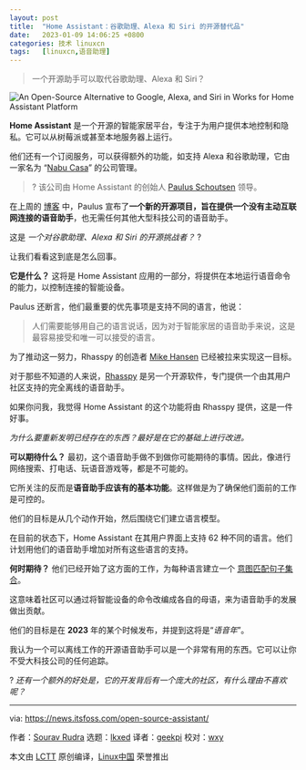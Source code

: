 ```yaml
---
layout: post
title:	"Home Assistant：谷歌助理、Alexa 和 Siri 的开源替代品"
date:	2023-01-09 14:06:25 +0800 
categories:	技术 linuxcn 
tags:	[linuxcn,语音助理]
---
```




> 
> 一个开源助手可以取代谷歌助理、Alexa 和 Siri？
> 
> 
> 


![An Open-Source Alternative to Google, Alexa, and Siri in Works for Home Assistant Platform](/Asserts/Images//attachment/album/202301/09/140626acnwq48b0nqtvn1w.png)


**Home Assistant** 是一个开源的智能家居平台，专注于为用户提供本地控制和隐私。它可以从树莓派或甚至本地服务器上运行。


他们还有一个订阅服务，可以获得额外的功能，如支持 Alexa 和谷歌助理，它由一家名为 “[Nabu Casa](https://www.nabucasa.com)” 的公司管理。



> 
> ? 该公司由 Home Assistant 的创始人 [Paulus Schoutsen](https://twitter.com/balloob) 领导。
> 
> 
> 


在上周的 [博客](https://www.home-assistant.io/blog/2022/12/20/year-of-voice/) 中，Paulus 宣布了**一个新的开源项目，旨在提供一个没有主动互联网连接的语音助手**，也无需任何其他大型科技公司的语音助手。


这是 *一个对谷歌助理、Alexa 和 Siri 的开源挑战者？* ?


让我们看看这到底是怎么回事。


**它是什么？** 这将是 Home Assistant 应用的一部分，将提供在本地运行语音命令的能力，以控制连接的智能设备。


Paulus 还断言，他们最重要的优先事项是支持不同的语言，他说：



> 
> 人们需要能够用自己的语言说话，因为对于智能家居的语音助手来说，这是最容易接受和唯一可以接受的语言。
> 
> 
> 


为了推动这一努力，Rhasspy 的创造者 [Mike Hansen](https://synesthesiam.com) 已经被拉来实现这一目标。


对于那些不知道的人来说，[Rhasspy](https://rhasspy.readthedocs.io) 是另一个开源软件，专门提供一个由其用户社区支持的完全离线的语音助手。


如果你问我，我觉得 Home Assistant 的这个功能将由 Rhasspy 提供，这是一件好事。


*为什么要重新发明已经存在的东西？最好是在它的基础上进行改进。*


**可以期待什么？** 最初，这个语音助手做不到做你可能期待的事情。因此，像进行网络搜索、打电话、玩语音游戏等，都是不可能的。


它所关注的反而是**语音助手应该有的基本功能**。这样做是为了确保他们面前的工作是可控的。


他们的目标是从几个动作开始，然后围绕它们建立语言模型。


在目前的状态下，Home Assistant 在其用户界面上支持 62 种不同的语言。他们计划用他们的语音助手增加对所有这些语言的支持。


**何时期待？** 他们已经开始了这方面的工作，为每种语言建立一个 [意图匹配句子集合](https://github.com/home-assistant/intents)。


这意味着社区可以通过将智能设备的命令改编成各自的母语，来为语音助手的发展做出贡献。


他们的目标是在 **2023** 年的某个时候发布，并提到这将是“*语音年*”。


我认为一个可以离线工作的开源语音助手可以是一个非常有用的东西。它可以让你不受大科技公司的任何追踪。


? *还有一个额外的好处是，它的开发背后有一个庞大的社区，有什么理由不喜欢呢？*




---


via: <https://news.itsfoss.com/open-source-assistant/>


作者：[Sourav Rudra](https://news.itsfoss.com/author/sourav/) 选题：[lkxed](https://github.com/lkxed) 译者：[geekpi](https://github.com/geekpi) 校对：[wxy](https://github.com/wxy)


本文由 [LCTT](https://github.com/LCTT/TranslateProject) 原创编译，[Linux中国](https://linux.cn/) 荣誉推出
